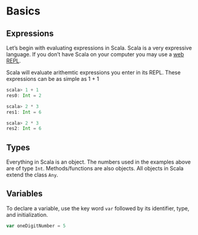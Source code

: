# Basics

## Expressions
Let’s begin with evaluating expressions in Scala. Scala is
a very expressive language. If you don’t have Scala on your 
computer you may use a [web REPL](http://codebunk.com/b/).

Scala will evaluate arithemtic expressions you enter in its REPL.
These expressions can be as simple as 1 + 1
```scala
scala> 1 + 1 
res0: Int = 2    
```

```scala
scala> 2 * 3                                                                    
res1: Int = 6    
```
```scala
scala> 2 * 3                                                                    
res2: Int = 6    
```


## Types
Everything in Scala is an object. The numbers used in the examples above are of type ``Int``. Methods/functions are also objects. All objects in Scala extend the class ``Any``.

## Variables
To declare a variable, use the key word ``var`` followed by its identifier, type, and initialization.
```scala
var oneDigitNumber = 5
```
